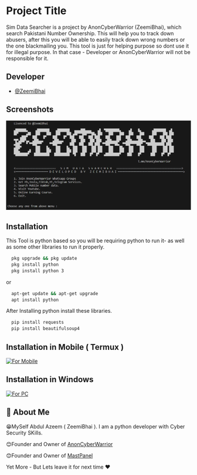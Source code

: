 
# Project Title

Sim Data Searcher is a project by AnonCyberWarrior (ZeemiBhai), which search Pakistani Number Ownership. This will help you to track down abusers, after this you will be able to easily track down wrong numbers or the one blackmailing you. This tool is just for helping purpose so dont use it for illegal purpose. In that case - Developer or AnonCyberWarrior will not be responsible for it.





## Developer

- [@ZeemiBhai](https://www.github.com/Zeemi-Bhai)



## Screenshots

![Tool ScreenShot](https://github.com/Zeemi-Bhai/SimDataSearcher/blob/main/simdata.PNG?raw=true)


## Installation

This Tool is python based so you will be requiring python to run it- as well as some other libraries to run it properly.

```bash
  pkg upgrade && pkg update
  pkg install python
  pkg install python 3

```
or 
```bash
  apt-get update && apt-get upgrade
  apt install python
```

After Installing python install these libraries.

```bash
  pip install requests
  pip install beautifulsoup4
```
    

## Installation in Mobile ( Termux )

[![For Mobile](https://img.youtube.com/vi/cxQvLjd0MG8/0.jpg)](https://www.youtube.com/watch?v=cxQvLjd0MG8)

## Installation in Windows

[![For PC](https://img.youtube.com/vi/6lphMKz7C-M/0.jpg)](https://www.youtube.com/watch?v=6lphMKz7C-M)

## 🚀 About Me
😁MySelf Abdul Azeem ( ZeemiBhai ). I am a python developer with Cyber Security SKills.

😊Founder and Owner of [AnonCyberWarrior](https://anoncyberwarrior.com)

😊Founder and Owner of [MastPanel](https://mastpanel.online)

Yet More - But Lets leave it for next time ❤




